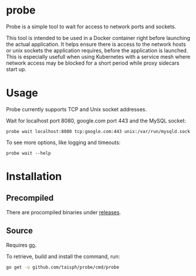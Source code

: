# probe

Probe is a simple tool to wait for access to network ports and sockets.

This tool is intended to be used in a Docker container right before launching the actual application. It helps ensure
there is access to the network hosts or unix sockets the application requires, before the application is launched. This
is especially usefull when using Kubernetes with a service mesh where network access may be blocked for a short period
while proxy sidecars start up.

# Usage

Probe currently supports TCP and Unix socket addresses.

Wait for localhost port 8080, google.com port 443 and the MySQL socket:

```shell
probe wait localhost:8080 tcp:google.com:443 unix:/var/run/mysqld.sock
```

To see more options, like logging and timeouts:

```shell
probe wait --help
```

# Installation

## Precompiled

There are procompiled binaries under [releases](https://github.com/taisph/probe/releases).

## Source

Requires [go](https://golang.org/).

To retrieve, build and install the command, run:

```bash
go get -u github.com/taisph/probe/cmd/probe
```
